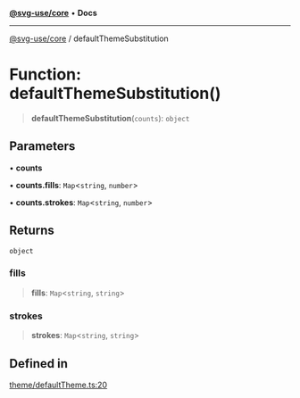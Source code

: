 [**@svg-use/core**](../README.md) • **Docs**

---

[@svg-use/core](../README.md) / defaultThemeSubstitution

# Function: defaultThemeSubstitution()

> **defaultThemeSubstitution**(`counts`): `object`

## Parameters

• **counts**

• **counts.fills**: `Map`\<`string`, `number`\>

• **counts.strokes**: `Map`\<`string`, `number`\>

## Returns

`object`

### fills

> **fills**: `Map`\<`string`, `string`\>

### strokes

> **strokes**: `Map`\<`string`, `string`\>

## Defined in

[theme/defaultTheme.ts:20](https://github.com/fpapado/svg-use/blob/cfb17d16e4effa2c9dcbf7f704dead47a35e60aa/packages/core/src/theme/defaultTheme.ts#L20)
